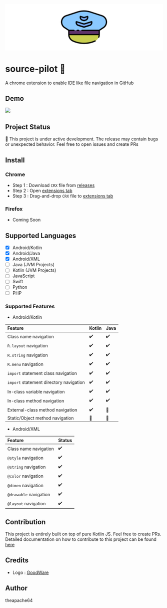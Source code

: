 ![](extras/graphics/banner.png)

# source-pilot 🚧

A chrome extension to enable IDE like file navigation in GitHub

## Demo

![](demo.gif)

## Project Status

🚧 This project is under active development. The release may contain bugs or unexpected behavior. 
Feel free to open issues and create PRs

## Install

### Chrome

- Step 1 : Download `CRX` file from [releases](https://github.com/theapache64/source-pilot/releases/latest)
- Step 2 : Open [extensions tab](chrome://extensions)
- Step 3 : Drag-and-drop `CRX` file to [extensions tab](chrome://extensions)

### Firefox

- Coming Soon

## Supported Languages

- [x] Android/Kotlin
- [x] Android/Java
- [x] Android/XML
- [ ] Java (JVM Projects)
- [ ] Kotlin (JVM Projects)
- [ ] JavaScript
- [ ] Swift
- [ ] Python
- [ ] PHP

### Supported Features

- Android/Kotlin

| Feature                                 | Kotlin | Java  |
|:----------------------------------------|:-------|:------|
| Class name navigation                   | ✔️      | ✔️    |
| `R.layout` navigation                   | ✔️     | ✔️    |
| `R.string` navigation                   | ✔️     | ✔️    |
| `R.menu` navigation                     | ✔️     | ✔️    |
| `import` statement class navigation     | ✔️     | ✔️    |
| `import` statement directory navigation | ✔️     | ✔️    |
| In-class variable navigation            | ✔️     | ✔️    |
| In-class method navigation              | ✔️     | ✔️    |
| External-class method navigation        | ✔️     | 🚧    |
| Static/Object method navigation         | 🚧️     | 🚧    |

- Android/XML

| Feature                | Status |
|:-----------------------|:-------|
| Class name navigation  | ✔️     |
| `@style` navigation    | ✔️     |
| `@string` navigation   | ✔️     |
| `@color` navigation    | ✔️     |
| `@dimen` navigation    | ✔️     |
| `@drawable` navigation | ✔️     |
| `@layout` navigation   | ✔️     |

## Contribution

This project is entirely built on top of pure Kotlin JS. Feel free to create PRs. Detailed documentation on how to contribute
to this project can be found [here](CONTRIBUTE.md)

## Credits

- Logo : [GoodWare](https://www.flaticon.com/authors/good-ware)

## Author
theapache64 
